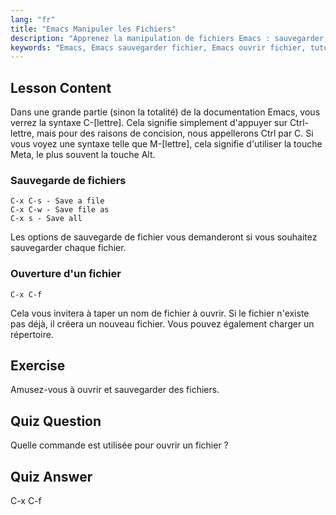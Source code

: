 ```yaml
---
lang: "fr"
title: "Emacs Manipuler les Fichiers"
description: "Apprenez la manipulation de fichiers Emacs : sauvegarder, enregistrer sous, et ouvrir des fichiers en utilisant les commandes C-x C-s, C-x C-w, et C-x C-f. Maîtrisez les opérations essentielles de fichiers Emacs !"
keywords: "Emacs, Emacs sauvegarder fichier, Emacs ouvrir fichier, tutoriel Emacs, commandes Linux, Emacs débutant, guide Emacs"
---
```


## Lesson Content

Dans une grande partie (sinon la totalité) de la documentation Emacs, vous verrez la syntaxe C-[lettre]. Cela signifie simplement d'appuyer sur Ctrl-lettre, mais pour des raisons de concision, nous appellerons Ctrl par C. Si vous voyez une syntaxe telle que M-[lettre], cela signifie d'utiliser la touche Meta, le plus souvent la touche Alt.

### Sauvegarde de fichiers

```
C-x C-s - Save a file
C-x C-w - Save file as
C-x s - Save all
```

Les options de sauvegarde de fichier vous demanderont si vous souhaitez sauvegarder chaque fichier.

### Ouverture d'un fichier

```
C-x C-f
```

Cela vous invitera à taper un nom de fichier à ouvrir. Si le fichier n'existe pas déjà, il créera un nouveau fichier. Vous pouvez également charger un répertoire.

## Exercise

Amusez-vous à ouvrir et sauvegarder des fichiers.

## Quiz Question

Quelle commande est utilisée pour ouvrir un fichier ?

## Quiz Answer

C-x C-f

